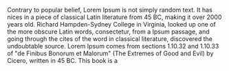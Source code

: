 Contrary to popular belief, Lorem 
Ipsum is not simply random text. It
has nices in a piece of classical
Latin literature from 45 BC, making it
over 2000 years old. Richard 
Hampden-Sydney College in Virginia,
looked up one of the more obscure
Latin words, consectetur, from a
Ipsum passage, and going through the
cites of the word in classical
literature, discovered the undoubtable
source. Lorem Ipsum comes from
sections 1.10.32 and 1.10.33 of "de
Finibus Bonorum et Malorum" (The
Extremes of Good and Evil) by Cicero,
written in 45 BC. This book is a